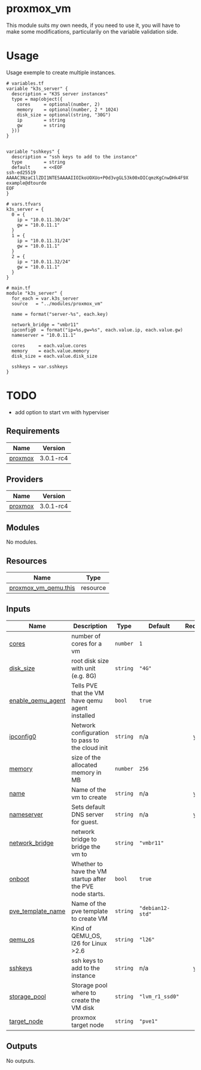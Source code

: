 # proxmox_vm

This module suits my own needs, if you need to use it, you will have to make some modifications, particularily on the variable validation side.

# Usage

Usage exemple to create multiple instances.

```
# variables.tf
variable "k3s_server" {
  description = "K3S server instances"
  type = map(object({
    cores     = optional(number, 2)
    memory    = optional(number, 2 * 1024)
    disk_size = optional(string, "30G")
    ip        = string
    gw        = string
  }))
}


variable "sshkeys" {
  description = "ssh keys to add to the instance"
  type        = string
  default     = <<EOF
ssh-ed25519 AAAAC3NzaC1lZDI1NTE5AAAAIIOIkoUOXUo+P0d3vgGL53k00xDICqmzKgCnwDHk4F9X example@dtourde
EOF
}

# vars.tfvars
k3s_server = {
  0 = {
    ip = "10.0.11.30/24"
    gw = "10.0.11.1"
  }
  1 = {
    ip = "10.0.11.31/24"
    gw = "10.0.11.1"
  }
  2 = {
    ip = "10.0.11.32/24"
    gw = "10.0.11.1"
  }
}

# main.tf
module "k3s_server" {
  for_each = var.k3s_server
  source   = "../modules/proxmox_vm"

  name = format("server-%s", each.key)

  network_bridge = "vmbr11"
  ipconfig0  = format("ip=%s,gw=%s", each.value.ip, each.value.gw)
  nameserver = "10.0.11.1"

  cores     = each.value.cores
  memory    = each.value.memory
  disk_size = each.value.disk_size

  sshkeys = var.sshkeys
}
```

# TODO

* add option to start vm with hyperviser

<!-- BEGIN_TF_DOCS -->
## Requirements

| Name | Version |
|------|---------|
| <a name="requirement_proxmox"></a> [proxmox](#requirement\_proxmox) | 3.0.1-rc4 |

## Providers

| Name | Version |
|------|---------|
| <a name="provider_proxmox"></a> [proxmox](#provider\_proxmox) | 3.0.1-rc4 |

## Modules

No modules.

## Resources

| Name | Type |
|------|------|
| [proxmox_vm_qemu.this](https://registry.terraform.io/providers/telmate/proxmox/3.0.1-rc4/docs/resources/vm_qemu) | resource |

## Inputs

| Name | Description | Type | Default | Required |
|------|-------------|------|---------|:--------:|
| <a name="input_cores"></a> [cores](#input\_cores) | number of cores for a vm | `number` | `1` | no |
| <a name="input_disk_size"></a> [disk\_size](#input\_disk\_size) | root disk size with unit (e.g. 8G) | `string` | `"4G"` | no |
| <a name="input_enable_qemu_agent"></a> [enable\_qemu\_agent](#input\_enable\_qemu\_agent) | Tells PVE that the VM have qemu agent installed | `bool` | `true` | no |
| <a name="input_ipconfig0"></a> [ipconfig0](#input\_ipconfig0) | Network configuration to pass to the cloud init | `string` | n/a | yes |
| <a name="input_memory"></a> [memory](#input\_memory) | size of the allocated memory in MB | `number` | `256` | no |
| <a name="input_name"></a> [name](#input\_name) | Name of the vm to create | `string` | n/a | yes |
| <a name="input_nameserver"></a> [nameserver](#input\_nameserver) | Sets default DNS server for guest. | `string` | n/a | yes |
| <a name="input_network_bridge"></a> [network\_bridge](#input\_network\_bridge) | network bridge to bridge the vm to | `string` | `"vmbr11"` | no |
| <a name="input_onboot"></a> [onboot](#input\_onboot) | Whether to have the VM startup after the PVE node starts. | `bool` | `true` | no |
| <a name="input_pve_template_name"></a> [pve\_template\_name](#input\_pve\_template\_name) | Name of the pve template to create VM | `string` | `"debian12-std"` | no |
| <a name="input_qemu_os"></a> [qemu\_os](#input\_qemu\_os) | Kind of QEMU\_OS, l26 for Linux >2.6 | `string` | `"l26"` | no |
| <a name="input_sshkeys"></a> [sshkeys](#input\_sshkeys) | ssh keys to add to the instance | `string` | n/a | yes |
| <a name="input_storage_pool"></a> [storage\_pool](#input\_storage\_pool) | Storage pool where to create the VM disk | `string` | `"lvm_r1_ssd0"` | no |
| <a name="input_target_node"></a> [target\_node](#input\_target\_node) | proxmox target node | `string` | `"pve1"` | no |

## Outputs

No outputs.
<!-- END_TF_DOCS -->
